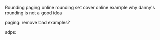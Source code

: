 Rounding paging online
rounding set cover online
example why danny's rounding is not a good idea

paging: remove bad examples?

sdps:



